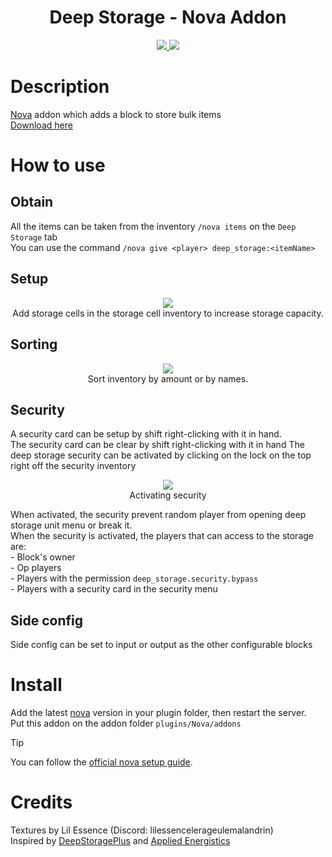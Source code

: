<h1 align="center">
    Deep Storage - Nova Addon
</h1>
<p align="center">
  <a href="https://github.com/CptBeffHeart/DeepStorage/stargazers">
    <img src="https://img.shields.io/github/stars/CptBeffHeart/DeepStorage">
  </a>
  <a href="https://github.com/CptbeffHeart/DeepStorage/releases">
    <img src="https://img.shields.io/github/downloads/CptbeffHeart/DeepStorage/total.svg">
  </a>
</p>

# Description
[Nova](https://github.com/xenondevs/Nova) addon which adds a block to store bulk items<br>
[Download here](https://github.com/CptbeffHeart/DeepStorage/releases)

# How to use

## Obtain
All the items can be taken from the inventory `/nova items` on the `Deep Storage` tab
<br>
You can use the command `/nova give <player> deep_storage:<itemName>`

## Setup
<p align="center">
  <img src="https://github.com/CptbeffHeart/DeepStorage/assets/51067790/e9a894d8-8227-48bb-8c55-8aef040529b0">
    <br>
    Add storage cells in the storage cell inventory to increase storage capacity.
</p>

## Sorting
<p align="center">
  <img src="https://github.com/CptbeffHeart/DeepStorage/assets/51067790/7c998e96-e051-4aa2-91df-79d9088c58e6">
    <br>
    Sort inventory by amount or by names.
</p>

## Security
A security card can be setup by shift right-clicking with it in hand.
<br>
The security card can be clear by shift right-clicking with it in hand
The deep storage security can be activated by clicking on the lock on the top right off the security inventory
<p align="center">
  <img src="https://github.com/CptbeffHeart/DeepStorage/assets/51067790/26da4762-4a05-4340-9bf4-d3eac68ea659">
    <br>
    Activating security
</p>

When activated, the security prevent random player from opening deep storage unit menu or break it.
<br>
When the security is activated, the players that can access to the storage are:
<br>- Block's owner
<br>- Op players
<br>- Players with the permission `deep_storage.security.bypass`
<br>- Players with a security card in the security menu

## Side config
Side config can be set to input or output as the other configurable blocks

# Install
Add the latest [nova](https://github.com/xenondevs/Nova) version in your plugin folder, then restart the server.<br>
Put this addon on the addon folder `plugins/Nova/addons`
>[!Tip]
> You can follow the [official nova setup guide](https://xenondevs.xyz/docs/nova/admin/setup/).

# Credits
Textures by Lil Essence (Discord: lilessencelerageulemalandrin)
<br>
Inspired by [DeepStoragePlus](https://github.com/christopherwalkerml/DeepStoragePlus) and [Applied Energistics](https://www.curseforge.com/minecraft/mc-mods/applied-energistics-2)
